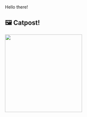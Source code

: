Hello there!



## 🖼️ Catpost!

<sub>
    <img src="https://cdn2.thecatapi.com/images/MTg5MzE4Ng.jpg" height="256">
</sub>

